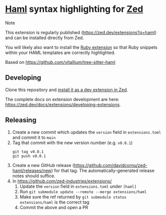 # [Haml](https://haml.info/) syntax highlighting for [Zed](https://zed.dev/)

> [!NOTE]
> This extension is regularly published (https://zed.dev/extensions?q=haml) and can be installed directly from Zed.
>
> You will likely also want to install the [Ruby extension](https://github.com/zed-extensions/ruby) so that Ruby snippets within your HAML templates are correctly highlighted.

Based on https://github.com/vitallium/tree-sitter-haml

## Developing

Clone this repository and [install it as a dev extension in Zed](https://zed.dev/docs/extensions/developing-extensions#developing-an-extension-locally).

The complete docs on extension development are here: https://zed.dev/docs/extensions/developing-extensions.

## Releasing

1. Create a new commit which updates the `version` field in `extensions.toml` and commit it to `main`
2. Tag that commit with the new version number (e.g. `v0.0.1`)
    ```
    git tag v0.0.1
    git push v0.0.1
    ```
3. Create a new GitHub release (https://github.com/davidcornu/zed-haml/releases/new) for that tag. The automatically-generated release notes should suffice.
4. In https://github.com/zed-industries/extensions/
    1. Update the `version` field in `extensions.toml` under `[haml]`
    2. Run `git submodule update --remote --merge extensions/haml`
    3. Make sure the ref returned by `git submodule status extensions/haml` is the correct tag
    4. Commit the above and open a PR
